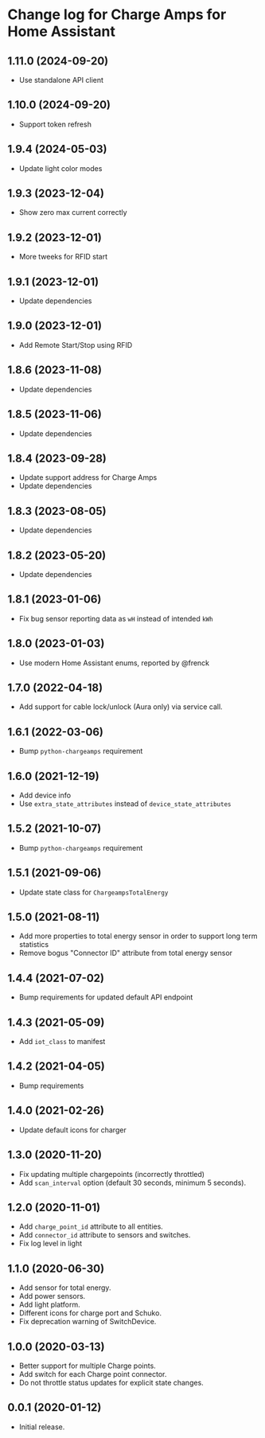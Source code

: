 # Change log for Charge Amps for Home Assistant

## 1.11.0 (2024-09-20)

- Use standalone API client

## 1.10.0 (2024-09-20)

- Support token refresh

## 1.9.4 (2024-05-03)

- Update light color modes

## 1.9.3 (2023-12-04)

- Show zero max current correctly

## 1.9.2 (2023-12-01)

- More tweeks for RFID start

## 1.9.1 (2023-12-01)

- Update dependencies

## 1.9.0 (2023-12-01)

- Add Remote Start/Stop using RFID

## 1.8.6 (2023-11-08)

- Update dependencies

## 1.8.5 (2023-11-06)

- Update dependencies

## 1.8.4 (2023-09-28)

- Update support address for Charge Amps
- Update dependencies

## 1.8.3 (2023-08-05)

- Update dependencies

## 1.8.2 (2023-05-20)

- Update dependencies

## 1.8.1 (2023-01-06)

- Fix bug sensor reporting data as `wH` instead of intended `kWh`

## 1.8.0 (2023-01-03)

- Use modern Home Assistant enums, reported by @frenck

## 1.7.0 (2022-04-18)

- Add support for cable lock/unlock (Aura only) via service call.

## 1.6.1 (2022-03-06)

- Bump `python-chargeamps` requirement

## 1.6.0 (2021-12-19)

- Add device info
- Use `extra_state_attributes` instead of `device_state_attributes`

## 1.5.2 (2021-10-07)

- Bump `python-chargeamps` requirement

## 1.5.1 (2021-09-06)

- Update state class for `ChargeampsTotalEnergy`

## 1.5.0 (2021-08-11)

- Add more properties to total energy sensor in order to support long term statistics
- Remove bogus "Connector ID" attribute from total energy sensor

## 1.4.4 (2021-07-02)

- Bump requirements for updated default API endpoint

## 1.4.3 (2021-05-09)

- Add `iot_class` to manifest

## 1.4.2 (2021-04-05)

- Bump requirements

## 1.4.0 (2021-02-26)

- Update default icons for charger

## 1.3.0 (2020-11-20)

- Fix updating multiple chargepoints (incorrectly throttled)
- Add `scan_interval` option (default 30 seconds, minimum 5 seconds).

## 1.2.0 (2020-11-01)

- Add `charge_point_id` attribute to all entities.
- Add `connector_id` attribute to sensors and switches.
- Fix log level in light

## 1.1.0 (2020-06-30)

- Add sensor for total energy.
- Add power sensors.
- Add light platform.
- Different icons for charge port and Schuko.
- Fix deprecation warning of SwitchDevice.

## 1.0.0 (2020-03-13)

- Better support for multiple Charge points.
- Add switch for each Charge point connector.
- Do not throttle status updates for explicit state changes.

## 0.0.1 (2020-01-12)

- Initial release.
